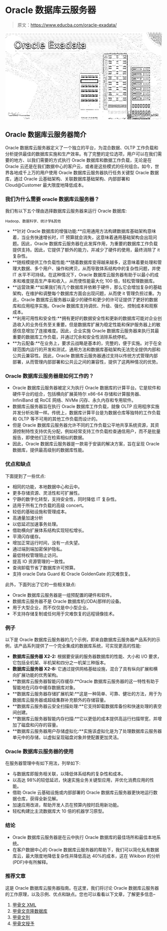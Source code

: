 # Oracle 数据库云服务器

> 原文：<https://www.educba.com/oracle-exadata/>

![Oracle Exadata](img/40ed4c0e0d6fb662bdc8f929c9dbd7b1.png)



## Oracle 数据库云服务器简介

Oracle 数据库云服务器定义了一个独立的平台，为混合数据、OLTP 工作负载和分析提供最佳的数据库实施和生产效率。有了完整的定位选项，用户可以在我们需要的地方、以我们需要的方式执行 Oracle 数据库和数据工作负载，无论是在 Oracle 云还是在我们数据中心的客户云，或者是这些模式的任何组合。如今，世界各地成千上万的用户使用 Oracle 数据库云服务器执行任务关键型 Oracle 数据库，通过 Oracle 云基础架构、关联数据库基础架构、内部部署和 Cloud@Customer 最大限度地降低成本。

### 我们为什么需要 oracle 数据库云服务器？

我们有以下五个理由选择数据库云服务器来运行 Oracle 数据库:

<small>Hadoop、数据科学、统计学&其他</small>

*   **针对 Oracle 数据库的增强功能:**应用通用方法构建数据库基础架构意味着，当业务快速增长时，IT 预算就会消失，这意味着通用基础架构会出现问题。因此，Oracle 数据库云服务器在此发挥作用，为重要的数据库工作负载提供支持。因此，它提供了额外的能力，并减少了硬件的使用，最终消除了 it 复杂性。
*   **随规模提供工作负载性能:**随着数据库变得越来越多，这意味着要处理和管理大数据、多个用户、操作和拷贝，从而导致体系结构中的复杂性问题，并使 IT 水平不可持续。在这种情况下，Oracle 数据库云服务器有助于以最小的成本和难度提高生产率和收入，从而使性能最大化 100 倍，轻松管理数据库。
*   **运营效果:**如果我们有几个数据库并依赖于硬件，那么它会增加复杂的基础架构，在维护和调整每个数据库方面会出现问题，从而使 it 管理负担过重。为此，Oracle 数据库云服务器以最少的硬件和更少的许可证提供了更好的数据库和应用程序实施。Oracle 数据库支持调优、升级、强化、控制成本和观察成本。
*   **利用可用性和安全性:**拥有更好的数据安全性和更新的数据库可能对企业创造收入的业务任务至关重要。但是数据库扩展为稳定性能和保护服务器上的敏感信息增加了连接难度。因此，企业实施 Oracle 数据库云服务器来执行其最重要的数据库工作负载，并通过冗余和安全性消除系统停机。
*   **为云配备:**在业务上，要求云战略是基本的，完整的，便于实施。对于在全球范围内运行的开发和测试，通用方法和数据库基础架构无法完全提供内部和公共云兼容性。因此，Oracle 数据库云服务器通过支持以传统方式管理内部部署，从而管理内部部署和公共云之间的兼容性，提供了这两种情况的优势。

### Oracle 数据库云服务器是如何工作的？

*   Oracle 数据库云服务器被定义为执行 Oracle 数据库的计算平台。它是软件和硬件平台的组合，包括横向扩展英特尔 x86-64 存储和计算服务器、InfiniBand 或 RoCE 网络、NVMe 闪存、永久内存和专用软件。
*   数据库云服务器旨在执行 Oracle 数据库工作负载，就像 OLTP 应用程序实施并发分析处理一样。传统上，数据库计算平台是为数据仓库等独特的工作负载和 OLTP 等不可用的其他工作负载而设计的。
*   但是 Oracle 数据库云服务器允许不同的工作负载公平地共享系统资源，其资源控制特性支持优先分配，例如经常支持工作负载检查通信用户，而不是批量报告，即使他们正在检索相似的数据。
*   因此，Oracle 数据库云服务器是一款易于安装的解决方案，旨在呈现 Oracle 数据库，提供最高级别的数据库性能。

### 优点和缺点

下面提到了一些优点:

*   相同的功能，本地数据中心和云中。
*   更多存储资源、灵活性和可扩展性。
*   宁静的数字化转型，支持安全性，同时降低 IT 复杂性。
*   适用于所有工作负载的高级 concert。
*   较低的基础设施和管理成本。
*   高通量加速分析
*   以低延迟加速事务处理。
*   借助横向扩展体系结构实现轻松增长。
*   平滑闪存缓存。
*   增加正常运行时间，没有一点失望。
*   通过端到端加密保护隐私。
*   最低特权管理阻止访问。
*   提高 IO 资源管理的一致性。
*   查询卸载节省了数据库许可预算。
*   支持 oracle Data Guard 和 Oracle GoldenGate 的灾难恢复。

此外，下面列出了它的一些相关缺点:

*   Oracle 数据库云服务器是一组预配置的硬件和软件。
*   数据库云服务器不是 Oracle 数据库机(ODA)那样的设备。
*   用于大型企业，而不仅仅是中小型企业。
*   不支持存储复制或任何用于灾难恢复的远程镜像技术。

### 例子

以下是 Oracle 数据库云服务器的几个示例，即来自数据库云服务器产品系列的示例，该产品系列提供了一个完全集成的数据库系统，可实现更高的性能:

*   **数据库云服务器 X2-2:** 根据要安装的服务器数据库的性能、大小和 I/O 要求，它包括全机架、半机架和四分之一机架三种版本。
*   **数据库云服务器 X2-8:** 它通过提供网格基础设施，混合了具有纵向扩展和横向扩展功能的优秀架构。
*   **数据库云服务器智能闪存缓存:**Oracle 数据库云服务器的这一特性有助于智能地在闪存中缓存数据库对象。
*   **数据库云服务器存储扩展机架:**这是一种简单、可靠、健壮的方法，用于为数据库云服务器或超级集群补充额外的存储容量。
*   **数据库云服务器云安全扫描处理:**它支持卸载数据库备份和快速处理的表空间创建。
*   **数据库云服务器智能内存扫描:**它以更低的成本提供高运行扫描带宽，并增加了磁盘和闪存的容量。
*   **数据库云服务器用户存储虚拟化:**实施该虚拟化是为了处理数据库云服务器单元中的存储，以虚拟呈现磁盘对象并使配置更加灵活。

### Oracle 数据库云服务器的使用

在服务器管理中有如下用法，列举如下:

*   与数据库即服务相关联，以降低体系结构的复杂性和成本。
*   以高达 98%的较低延迟，快速实施业务关键型应用，并优化消费应用的性能。
*   借助 Oracle 云基础设施或内部部署的 Oracle 数据库云服务器更快地运行数据仓库，获得全新见解。
*   加速应用改进，帮助开发人员在预算内按时启用新功能。
*   轻松构建比主流数据库大 10 倍的机器学习原型。

### 结论

*   Oracle 数据库云服务器是在云中执行 Oracle 数据库的最佳场所和最佳本地系统。
*   在客户数据中心的 Oracle 数据库云服务器的帮助下，我们可以简化私有数据库云，最大限度地降低复杂性并降低高达 40%的成本，这在 Wikibon 的分析(PDF)中有所解释。

### 推荐文章

这是 Oracle 数据库云服务器指南。在这里，我们将讨论 Oracle 数据库云服务器的工作原理，以及示例、优点和缺点。您也可以看看以下文章，了解更多信息–

1.  [甲骨文 XML](https://www.educba.com/oracle-xml/)
2.  [甲骨文克隆数据库](https://www.educba.com/oracle-clone-database/)
3.  [甲骨文列](https://www.educba.com/oracle-column/)
4.  [甲骨文授予](https://www.educba.com/oracle-grant/)





